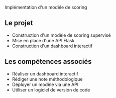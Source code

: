 Implémentation d'un modèle de scoring

## Le projet

* Construction d'un modèle de scoring supervisé
* Mise en place d'une API Flask
* Construction d'un dashboard interactif 

## Les compétences associés
* Réaliser un dashboard interactif 
* Rédiger une note méthodologique
* Déployer un modèle via une API
* Utiliser un logiciel de version de code

